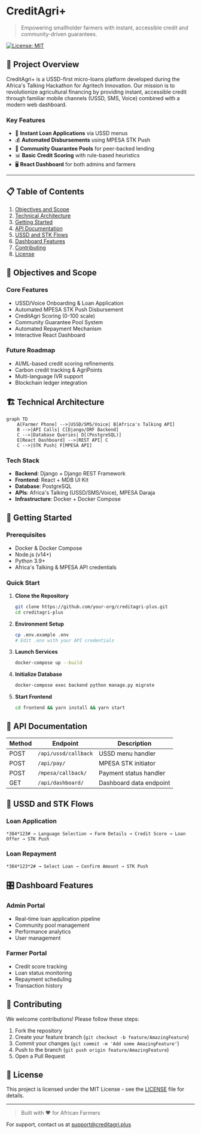 # CreditAgri+

> Empowering smallholder farmers with instant, accessible credit and community-driven guarantees.

[![License: MIT](https://img.shields.io/badge/License-MIT-yellow.svg)](LICENSE)

## 🌾 Project Overview

CreditAgri+ is a USSD-first micro-loans platform developed during the Africa's Talking Hackathon for Agritech Innovation. Our mission is to revolutionize agricultural financing by providing instant, accessible credit through familiar mobile channels (USSD, SMS, Voice) combined with a modern web dashboard.

### Key Features

- 📱 **Instant Loan Applications** via USSD menus
- 💰 **Automated Disbursements** using MPESA STK Push
- 🤝 **Community Guarantee Pools** for peer-backed lending
- 📊 **Basic Credit Scoring** with rule-based heuristics
- 🖥️ **React Dashboard** for both admins and farmers

---

## 📋 Table of Contents

1. [Objectives and Scope](#🎯-objectives-and-scope)
2. [Technical Architecture](#🏗️-technical-architecture)
3. [Getting Started](#🚀-getting-started)
4. [API Documentation](#🔌-api-documentation)
5. [USSD and STK Flows](#📱-ussd-and-stk-flows)
6. [Dashboard Features](#🎛️-dashboard-features)
7. [Contributing](#🤝-contributing)
8. [License](#📝-license)

## 🎯 Objectives and Scope

### Core Features

- USSD/Voice Onboarding & Loan Application
- Automated MPESA STK Push Disbursement
- CreditAgri Scoring (0-100 scale)
- Community Guarantee Pool System
- Automated Repayment Mechanism
- Interactive React Dashboard

### Future Roadmap

- AI/ML-based credit scoring refinements
- Carbon credit tracking & AgriPoints
- Multi-language IVR support
- Blockchain ledger integration

## 🏗️ Technical Architecture

```mermaid
graph TD
    A[Farmer Phone] -->|USSD/SMS/Voice| B[Africa's Talking API]
    B -->|API Calls| C[Django/DRF Backend]
    C -->|Database Queries| D[(PostgreSQL)]
    E[React Dashboard] -->|REST API| C
    C -->|STK Push| F[MPESA API]
```

### Tech Stack

- **Backend**: Django + Django REST Framework
- **Frontend**: React + MDB UI Kit
- **Database**: PostgreSQL
- **APIs**: Africa's Talking (USSD/SMS/Voice), MPESA Daraja
- **Infrastructure**: Docker + Docker Compose

## 🚀 Getting Started

### Prerequisites

- Docker & Docker Compose
- Node.js (v14+)
- Python 3.9+
- Africa's Talking & MPESA API credentials

### Quick Start

1. **Clone the Repository**

   ```bash
   git clone https://github.com/your-org/creditagri-plus.git
   cd creditagri-plus
   ```

2. **Environment Setup**

   ```bash
   cp .env.example .env
   # Edit .env with your API credentials
   ```

3. **Launch Services**

   ```bash
   docker-compose up --build
   ```

4. **Initialize Database**

   ```bash
   docker-compose exec backend python manage.py migrate
   ```

5. **Start Frontend**

   ```bash
   cd frontend && yarn install && yarn start
   ```

## 🔌 API Documentation

| Method | Endpoint | Description |
|--------|----------|-------------|
| POST | `/api/ussd/callback` | USSD menu handler |
| POST | `/api/pay/` | MPESA STK initiator |
| POST | `/mpesa/callback/` | Payment status handler |
| GET | `/api/dashboard/` | Dashboard data endpoint |

## 📱 USSD and STK Flows

### Loan Application

```
*384*123# → Language Selection → Farm Details → Credit Score → Loan Offer → STK Push
```

### Loan Repayment

```
*384*123*2# → Select Loan → Confirm Amount → STK Push
```

## 🎛️ Dashboard Features

### Admin Portal

- Real-time loan application pipeline
- Community pool management
- Performance analytics
- User management

### Farmer Portal

- Credit score tracking
- Loan status monitoring
- Repayment scheduling
- Transaction history

## 🤝 Contributing

We welcome contributions! Please follow these steps:

1. Fork the repository
2. Create your feature branch (`git checkout -b feature/AmazingFeature`)
3. Commit your changes (`git commit -m 'Add some AmazingFeature'`)
4. Push to the branch (`git push origin feature/AmazingFeature`)
5. Open a Pull Request

## 📝 License

This project is licensed under the MIT License - see the [LICENSE](LICENSE) file for details.

---

> Built with ❤️ for African Farmers

For support, contact us at support@creditagri.plus
